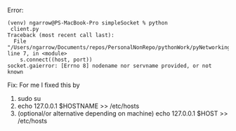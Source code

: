 Error:
```
(venv) ngarrow@PS-MacBook-Pro simpleSocket % python
 client.py 
Traceback (most recent call last):
  File "/Users/ngarrow/Documents/repos/PersonalNonRepo/pythonWork/pyNetworking/simpleSocket/client.py", line 7, in <module>
    s.connect((host, port))
socket.gaierror: [Errno 8] nodename nor servname provided, or not known
```
Fix:
For me I fixed this by
1. sudo su
2. echo 127.0.0.1 $HOSTNAME >> /etc/hosts
3. (optional/or alternative depending on machine) echo 127.0.0.1 $HOST >> /etc/hosts